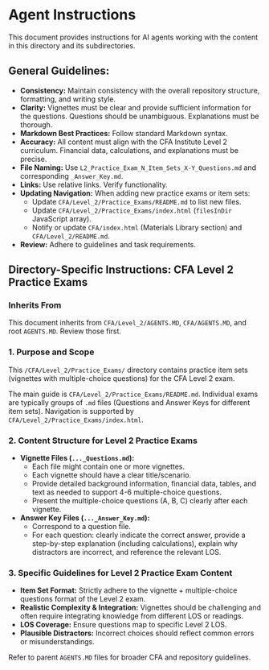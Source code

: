 # Agent Instructions

This document provides instructions for AI agents working with the content in this directory and its subdirectories.

## General Guidelines:

*   **Consistency:** Maintain consistency with the overall repository structure, formatting, and writing style.
*   **Clarity:** Vignettes must be clear and provide sufficient information for the questions. Questions should be unambiguous. Explanations must be thorough.
*   **Markdown Best Practices:** Follow standard Markdown syntax.
*   **Accuracy:** All content must align with the CFA Institute Level 2 curriculum. Financial data, calculations, and explanations must be precise.
*   **File Naming:** Use `L2_Practice_Exam_N_Item_Sets_X-Y_Questions.md` and corresponding `_Answer_Key.md`.
*   **Links:** Use relative links. Verify functionality.
*   **Updating Navigation:** When adding new practice exams or item sets:
    *   Update `CFA/Level_2/Practice_Exams/README.md` to list new files.
    *   Update `CFA/Level_2/Practice_Exams/index.html` (`filesInDir` JavaScript array).
    *   Notify or update `CFA/index.html` (Materials Library section) and `CFA/Level_2/README.md`.
*   **Review:** Adhere to guidelines and task requirements.

## Directory-Specific Instructions: CFA Level 2 Practice Exams

### Inherits From
This document inherits from `CFA/Level_2/AGENTS.MD`, `CFA/AGENTS.MD`, and root `AGENTS.MD`. Review those first.

### 1. Purpose and Scope
This `/CFA/Level_2/Practice_Exams/` directory contains practice item sets (vignettes with multiple-choice questions) for the CFA Level 2 exam.

The main guide is `CFA/Level_2/Practice_Exams/README.md`.
Individual exams are typically groups of `.md` files (Questions and Answer Keys for different item sets).
Navigation is supported by `CFA/Level_2/Practice_Exams/index.html`.

### 2. Content Structure for Level 2 Practice Exams
*   **Vignette Files (`..._Questions.md`):**
    *   Each file might contain one or more vignettes.
    *   Each vignette should have a clear title/scenario.
    *   Provide detailed background information, financial data, tables, and text as needed to support 4-6 multiple-choice questions.
    *   Present the multiple-choice questions (A, B, C) clearly after each vignette.
*   **Answer Key Files (`..._Answer_Key.md`):**
    *   Correspond to a question file.
    *   For each question: clearly indicate the correct answer, provide a step-by-step explanation (including calculations), explain why distractors are incorrect, and reference the relevant LOS.

### 3. Specific Guidelines for Level 2 Practice Exam Content
*   **Item Set Format:** Strictly adhere to the vignette + multiple-choice questions format of the Level 2 exam.
*   **Realistic Complexity & Integration:** Vignettes should be challenging and often require integrating knowledge from different LOS or readings.
*   **LOS Coverage:** Ensure questions map to specific Level 2 LOS.
*   **Plausible Distractors:** Incorrect choices should reflect common errors or misunderstandings.

Refer to parent `AGENTS.MD` files for broader CFA and repository guidelines.
